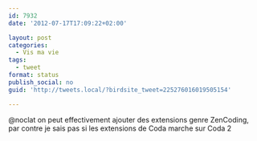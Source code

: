 ```yaml
---
id: 7932
date: '2012-07-17T17:09:22+02:00'

layout: post
categories:
  - Vis ma vie
tags:
  - tweet
format: status
publish_social: no
guid: 'http://tweets.local/?birdsite_tweet=225276016019505154'

---
```


@noclat on peut effectivement ajouter des extensions genre ZenCoding, par contre je sais pas si les extensions de Coda marche sur Coda 2
